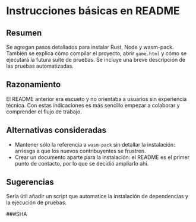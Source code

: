 # Instrucciones básicas en README

## Resumen
Se agregan pasos detallados para instalar Rust, Node y wasm-pack. También se explica cómo compilar el proyecto, abrir `game.html` y cómo se ejecutará la futura suite de pruebas. Se incluye una breve descripción de las pruebas automatizadas.

## Razonamiento
El README anterior era escueto y no orientaba a usuarios sin experiencia técnica. Con estas indicaciones es más sencillo empezar a colaborar y comprender el flujo de trabajo.

## Alternativas consideradas
- Mantener sólo la referencia a `wasm-pack` sin detallar la instalación: arriesga a que los nuevos contribuyentes se frustren.
- Crear un documento aparte para la instalación: el README es el primer punto de contacto, por lo que se decidió ampliarlo ahí.

## Sugerencias
Sería útil añadir un script que automatice la instalación de dependencias y la ejecución de pruebas.

###SHA
<git SHA>
